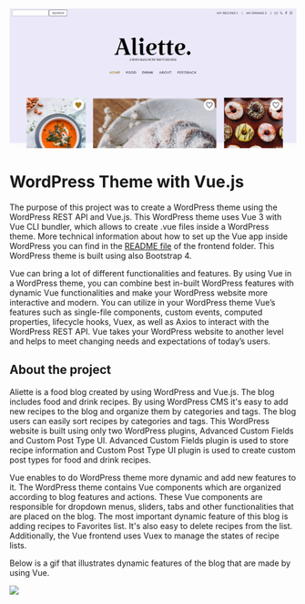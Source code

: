 <img src="frontend/public/aliette-main.png"/>

# WordPress Theme with Vue.js
The purpose of this project was to create a WordPress theme using the WordPress REST API and Vue.js. This WordPress theme uses Vue 3 with Vue CLI bundler, which allows to create .vue files inside a WordPress theme. More technical information about how to set up the Vue app inside WordPress you can find in the <a href="/frontend#readme">README file</a> of the frontend folder. This WordPress theme is built using also Bootstrap 4. 

Vue can bring a lot of different functionalities and features. By using Vue in a WordPress theme, you can combine best in-built WordPress features with dynamic Vue functionalities and make your WordPress website more interactive and modern. You can utilize in your WordPress theme Vue’s features such as single-file components, custom events, computed properties, lifecycle hooks, Vuex, as well as Axios to interact with the WordPress REST API. Vue takes your WordPress website to another level and helps to meet changing needs and expectations of today’s users.


## About the project

Aliette is a food blog created by using WordPress and Vue.js.  The blog includes food and drink recipes. By using WordPress CMS it's easy to add new recipes to the blog and organize them by categories and tags. The blog users can easily sort recipes by categories and tags. This WordPress website is built using only two WordPress plugins, Advanced Custom Fields and Custom Post Type UI. Advanced Custom Fields plugin is used to store recipe information and Custom Post Type UI plugin is used to create custom post types for food and drink recipes.
 
Vue enables to do WordPress theme more dynamic and add new features to it. The WordPress theme contains Vue components which are organized according to blog features and actions. These Vue components are responsible for dropdown menus, sliders, tabs and other functionalities that are placed on the blog. The most important dynamic feature of this blog is adding recipes to Favorites list. It's also easy to delete recipes from the list. Additionally, the Vue frontend uses Vuex to manage the states of recipe lists.    

Below is a gif that illustrates dynamic features of the blog that are made by using Vue.

 <img src="frontend/public/aliette-intro1.gif"/>
 
